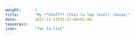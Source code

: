 ```yaml
---
weight:      1
title:       "My **Stuff** (this is top level) :house:"
date:        2017-11-13T15:37:04+01:00
teaserpic:
icon:        "fas fa-list"
---
```

